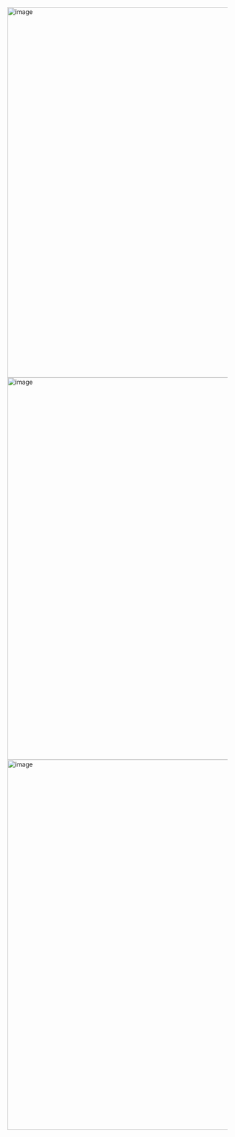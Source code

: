 <img width="1057" height="847" alt="image" src="https://github.com/user-attachments/assets/8f6a2ed0-e039-4739-bd27-dfea7a2c2f41" />
<img width="1645" height="875" alt="image" src="https://github.com/user-attachments/assets/f34cd6dc-aa7c-49dd-80b5-bb0c6f5dd8b7" />
<img width="1720" height="847" alt="image" src="https://github.com/user-attachments/assets/3e953407-7566-476c-a56b-f3e2d4da1f4b" />
